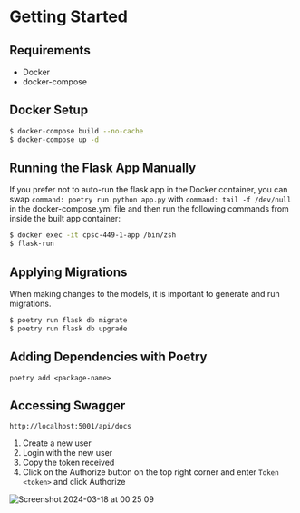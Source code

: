 # Getting Started

## Requirements

- Docker
- docker-compose

## Docker Setup

```bash
$ docker-compose build --no-cache
$ docker-compose up -d
```

## Running the Flask App Manually

If you prefer not to auto-run the flask app in the Docker container,
you can swap `command: poetry run python app.py` with `command: tail -f /dev/null` in the docker-compose.yml file
and then run the following commands from inside the built app container:

```bash
$ docker exec -it cpsc-449-1-app /bin/zsh
$ flask-run
```

## Applying Migrations

When making changes to the models, it is important to generate and run migrations.

```bash
$ poetry run flask db migrate
$ poetry run flask db upgrade
```

## Adding Dependencies with Poetry

`poetry add <package-name>`

## Accessing Swagger

`http://localhost:5001/api/docs`

1. Create a new user
2. Login with the new user
3. Copy the token received
4. Click on the Authorize button on the top right corner and enter `Token <token>` and click Authorize

![Screenshot 2024-03-18 at 00 25 09](https://github.com/pythonreactor/cpsc-449-assignment-1/assets/19892394/b12fdd94-e6b6-40d7-b5b9-0778074599c5)
